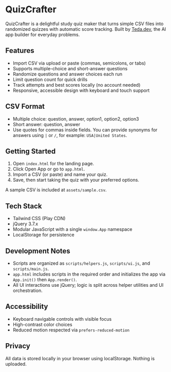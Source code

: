 # QuizCrafter

QuizCrafter is a delightful study quiz maker that turns simple CSV files into randomized quizzes with automatic score tracking. Built by [Teda.dev](https://teda.dev), the AI app builder for everyday problems.

## Features
- Import CSV via upload or paste (commas, semicolons, or tabs)
- Supports multiple-choice and short-answer questions
- Randomize questions and answer choices each run
- Limit question count for quick drills
- Track attempts and best scores locally (no account needed)
- Responsive, accessible design with keyboard and touch support

## CSV Format
- Multiple choice: question, answer, option1, option2, option3
- Short answer: question, answer
- Use quotes for commas inside fields. You can provide synonyms for answers using `|` or `/`, for example: `USA|United States`.

## Getting Started
1. Open `index.html` for the landing page.
2. Click Open App or go to `app.html`.
3. Import a CSV (or paste) and name your quiz.
4. Save, then start taking the quiz with your preferred options.

A sample CSV is included at `assets/sample.csv`.

## Tech Stack
- Tailwind CSS (Play CDN)
- jQuery 3.7.x
- Modular JavaScript with a single `window.App` namespace
- LocalStorage for persistence

## Development Notes
- Scripts are organized as `scripts/helpers.js`, `scripts/ui.js`, and `scripts/main.js`.
- `app.html` includes scripts in the required order and initializes the app via `App.init()` then `App.render()`.
- All UI interactions use jQuery; logic is split across helper utilities and UI orchestration.

## Accessibility
- Keyboard navigable controls with visible focus
- High-contrast color choices
- Reduced motion respected via `prefers-reduced-motion`

## Privacy
All data is stored locally in your browser using localStorage. Nothing is uploaded.
